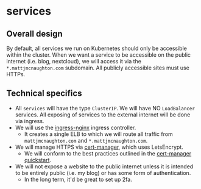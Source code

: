 # services

## Overall design

By default, all services we run on Kubernetes should only be accessible within
the cluster. When we want a service to be accessible on the public internet
(i.e. blog, nextcloud), we will access it via the `*.mattjmcnaughton.com`
subdomain. All publicly accessible sites must use HTTPs.

## Technical specifics

- All `services` will have the type `ClusterIP`. We will have NO `LoadBalancer`
  services. All exposing of services to the external internet will be done via
  ingress.
- We will use the [ingress-nginx](https://github.com/kubernetes/ingress-nginx)
  ingress controller.
  - It creates a single ELB to which we will route all traffic from
    `mattjmcnaughton.com` and `*.mattjmcnaughton.com`.
- We will manage HTTPS via [cert-manager](https://github.com/jetstack/cert-manager),
  which uses LetsEncrypt.
  - We will conform to the best practices outlined in the
    [cert-manager quickstart](https://docs.cert-manager.io/en/latest/tutorials/acme/quick-start/index.html).
- We will not expose a website to the public internet unless it is intended to
  be entirely public (i.e. my blog) or has some form of authentication.
  - In the long term, it'd be great to set up 2fa.
